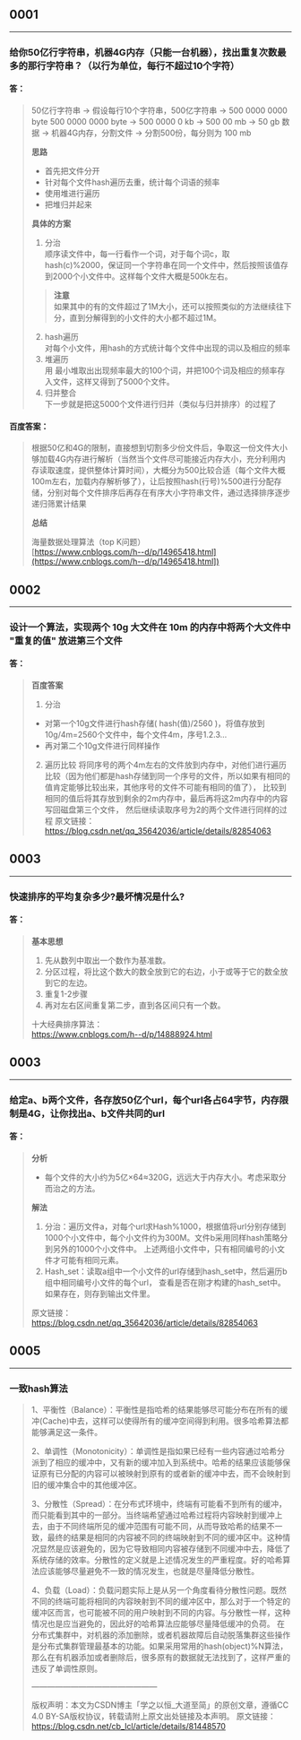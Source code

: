 ## 0001
***
### 给你50亿行字符串，机器4G内存（只能一台机器），找出重复次数最多的那行字符串？（以行为单位，每行不超过10个字符）
#### 答：
> 50亿行字符串 -> 假设每行10个字符串，500亿字符串 -> 500 0000 0000 byte 
> 500 0000 0000 byte -> 500 0000 0 kb -> 500 00 mb -> 50 gb 数据
> -> 机器4G内存，分割文件 -> 分割500份，每分则为 100 mb  
> 
> **思路**
> 
> - 首先把文件分开
> - 针对每个文件hash遍历去重，统计每个词语的频率
> - 使用堆进行遍历
> - 把堆归并起来
> 
> **具体的方案** 
> 
> 1. 分治   
	顺序读文件中，每一行看作一个词，对于每个词c，取hash(c)%2000，保证同一个字符串在同一个文件中，然后按照该值存到2000个小文件中。这样每个文件大概是500k左右。
> > **注意**  
> > 如果其中的有的文件超过了1M大小，还可以按照类似的方法继续往下分，直到分解得到的小文件的大小都不超过1M。
> 
> 2. hash遍历     
	对每个小文件，用hash的方式统计每个文件中出现的词以及相应的频率
> 3. 堆遍历  
	用 最小堆取出出现频率最大的100个词，并把100个词及相应的频率存入文件，这样又得到了5000个文件。
> 4. 归并整合  
	下一步就是把这5000个文件进行归并（类似与归并排序）的过程了
>
#### 百度答案：
> 根据50亿和4G的限制，直接想到切割多少份文件后，争取这一份文件大小够加载4G内存进行解析（当然当个文件尽可能接近内存大小，充分利用内存读取速度，提供整体计算时间），大概分为500比较合适（每个文件大概100m左右，加载内存解析够了），让后按照hash(行号)%500进行分配存储，分别对每个文件排序后再存在有序大小字符串文件，通过选择排序逐步递归筛累计结果
> 
> **总结**  
> 
> 海量数据处理算法（top K问题）  
> [https://www.cnblogs.com/h--d/p/14965418.html](https://www.cnblogs.com/h--d/p/14965418.html])


## 0002
***
### 设计一个算法，实现两个 10g 大文件在 10m 的内存中将两个大文件中 "重复的值" 放进第三个文件
#### 答：
> **百度答案**
> 1. 分治  
> - 对第一个10g文件进行hash存储( hash(值)/2560 )，将值存放到10g/4m=2560个文件中，每个文件4m，序号1.2.3...
> - 再对第二个10g文件进行同样操作
> 2. 遍历比较
> 将同序号的两个4m左右的文件放到内存中，对他们进行遍历比较（因为他们都是hash存储到同一个序号的文件，所以如果有相同的值肯定能够比较出来，其他序号的文件不可能有相同的值了），
	 比较到相同的值后将其存放到剩余的2m内存中，最后再将这2m内存中的内容写回磁盘第三个文件，
	 然后继续读取序号为2的两个文件进行同样的过程
> 原文链接：https://blog.csdn.net/qq_35642036/article/details/82854063


## 0003
***
### 快速排序的平均复杂多少?最坏情况是什么?
#### 答：
> **基本思想**  
> 1. 先从数列中取出一个数作为基准数。
> 2. 分区过程，将比这个数大的数全放到它的右边，小于或等于它的数全放到它的左边。
> 3. 重复1-2步骤
> 4. 再对左右区间重复第二步，直到各区间只有一个数。  
> 
> 十大经典排序算法：  
> https://www.cnblogs.com/h--d/p/14888924.html


## 0003
***
### 给定a、b两个文件，各存放50亿个url，每个url各占64字节，内存限制是4G，让你找出a、b文件共同的url
#### 答：
> **分析**  
> - 每个文件的大小约为5亿×64≈320G，远远大于内存大小。考虑采取分而治之的方法。
> 
> **解法**  
> 1. 分治：遍历文件a，对每个url求Hash%1000，根据值将url分别存储到1000个小文件中，每个小文件约为300M。文件b采用同样hash策略分到另外的1000个小文件中。
> 上述两组小文件中，只有相同编号的小文件才可能有相同元素。
> 2. Hash_set：读取a组中一个小文件的url存储到hash_set中，然后遍历b组中相同编号小文件的每个url， 
> 查看是否在刚才构建的hash_set中。如果存在，则存到输出文件里。
>
> 原文链接：https://blog.csdn.net/qq_35642036/article/details/82854063


## 0005
***
### 一致hash算法
> 1、平衡性（Balance）：平衡性是指哈希的结果能够尽可能分布在所有的缓冲(Cache)中去，这样可以使得所有的缓冲空间得到利用。很多哈希算法都能够满足这一条件。
> 
> 2、单调性（Monotonicity）：单调性是指如果已经有一些内容通过哈希分派到了相应的缓冲中，又有新的缓冲加入到系统中。哈希的结果应该能够保证原有已分配的内容可以被映射到原有的或者新的缓冲中去，而不会映射到旧的缓冲集合中的其他缓冲区。
>
> 3、分散性（Spread）：在分布式环境中，终端有可能看不到所有的缓冲，而只能看到其中的一部分。当终端希望通过哈希过程将内容映射到缓冲上去，由于不同终端所见的缓冲范围有可能不同，从而导致哈希的结果不一致，最终的结果是相同的内容被不同的终端映射到不同的缓冲区中。这种情况显然是应该避免的，因为它导致相同内容被存储到不同缓冲中去，降低了系统存储的效率。分散性的定义就是上述情况发生的严重程度。好的哈希算法应该能够尽量避免不一致的情况发生，也就是尽量降低分散性。
>
> 4、负载（Load）：负载问题实际上是从另一个角度看待分散性问题。既然不同的终端可能将相同的内容映射到不同的缓冲区中，那么对于一个特定的缓冲区而言，也可能被不同的用户映射到不同的内容。与分散性一样，这种情况也是应当避免的，因此好的哈希算法应能够尽量降低缓冲的负荷。
> 在分布式集群中，对机器的添加删除，或者机器故障后自动脱落集群这些操作是分布式集群管理最基本的功能。如果采用常用的hash(object)%N算法，那么在有机器添加或者删除后，很多原有的数据就无法找到了，这样严重的违反了单调性原则。
>
> ————————————————
>
> 版权声明：本文为CSDN博主「学之以恒_大道至简」的原创文章，遵循CC 4.0 BY-SA版权协议，转载请附上原文出处链接及本声明。
> 原文链接：https://blog.csdn.net/cb_lcl/article/details/81448570